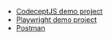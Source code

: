 * [CodeceptJS demo project](https://github.com/andrew-semenov/CodeceptJS)
* [Playwright demo project](https://github.com/andrew-semenov/angular-demo)
* [Postman](https://github.com/andrew-semenov/Postman)
<!-- 
[WebdriverIO](https://github.com/andrew-semenov/wdio-demo)
[Selenium with Javascript](https://github.com/andrew-semenov/SeleniumWithJavascript)
[Selenium with Python](https://github.com/andrew-semenov/SeleniumWithPython)
[Jest](https://github.com/andrew-semenov/Jest)
[Angular](https://github.com/andrew-semenov/angular-demo)
 -->
